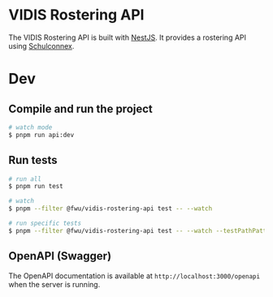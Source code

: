 # VIDIS Rostering API

The VIDIS Rostering API is built with [NestJS](https://nestjs.com/).
It provides a rostering API using [Schulconnex](https://schulconnex.de).

# Dev

## Compile and run the project

```bash
# watch mode
$ pnpm run api:dev
```

## Run tests

```bash
# run all
$ pnpm run test

# watch
$ pnpm --filter @fwu/vidis-rostering-api test -- --watch

# run specific tests
$ pnpm --filter @fwu/vidis-rostering-api test -- --watch --testPathPatterns personen-info
```

## OpenAPI (Swagger)

The OpenAPI documentation is available at `http://localhost:3000/openapi` when the server is running.
